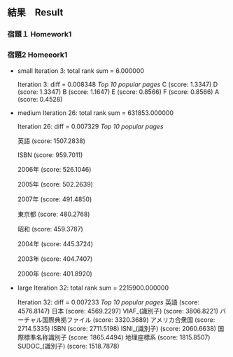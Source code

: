 ## 結果　Result
  ### 宿題１ Homework1
  
  ### 宿題2 Homeeork1
  * small
    Iteration 3: total rank sum = 6.000000
    
    Iteration 3: diff = 0.008348
    *Top 10 popular pages*
    C (score: 1.3347)
    D (score: 1.3347)
    B (score: 1.1647)
    E (score: 0.8566)
    F (score: 0.8566)
    A (score: 0.4528)
  * medium
    Iteration 26: total rank sum = 631853.000000
    
    Iteration 26: diff = 0.007329
    *Top 10 popular pages*
    
    英語 (score: 1507.2838)
    
    ISBN (score: 959.7011)
    
    2006年 (score: 526.1046)
    
    2005年 (score: 502.2639)
    
    2007年 (score: 491.4850)
    
    東京都 (score: 480.2768)
    
    昭和 (score: 459.3787)
    
    2004年 (score: 445.3724)
    
    2003年 (score: 404.7407)
    
    2000年 (score: 401.8920)
    
  * large
    Iteration 32: total rank sum = 2215900.000000
    
    Iteration 32: diff = 0.007233
    *Top 10 popular pages*
    英語 (score: 4576.8147)
    日本 (score: 4569.2297)
    VIAF_(識別子) (score: 3806.8221)
    バーチャル国際典拠ファイル (score: 3320.3689)
    アメリカ合衆国 (score: 2714.5335)
    ISBN (score: 2711.5198)
    ISNI_(識別子) (score: 2060.6638)
    国際標準名称識別子 (score: 1865.4494)
    地理座標系 (score: 1815.8507)
    SUDOC_(識別子) (score: 1518.7878)
    
